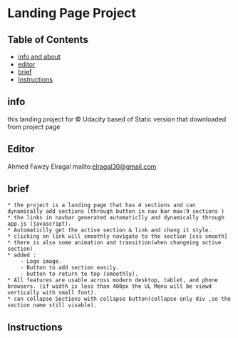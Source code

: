 # Landing Page Project

## Table of Contents
* [info and about](#info)
* [editor](#Editor)
* [brief](#brief)
* [Instructions](#instructions)

## info

this landing project for © Udacity
based of Static version that downloaded from project page
## Editor
Ahmed Fawzy Elragal
mailto:elragal30@gmail.com

## brief
    * the project is a landing page that has 4 sections and can dynamically add sections (through button in nav bar max:9 sections )
    * the links in navbar generated automaticlly and dynamically through app.js (javascript).
    * Automaticlly get the active section & link and chang it style.
    * clicking on link will smoothly navigate to the section [css smooth]
    * there is also some animation and transition(when changeing active section)
    * added :
        - Logo image.
        - Button to add section easily.
        - button to return to top (smoothly).
    * All features are usable across modern desktop, tablet, and phone browsers. (if width is less than 480px the UL Menu will be viewd vertically with small font).
    * can collapse Sections with collapse button(collapse only div ,so the section name still visable).
        
## Instructions
